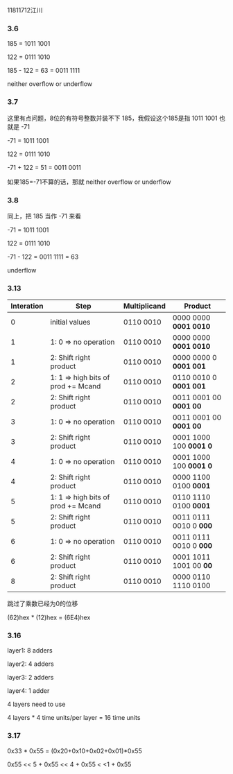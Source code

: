 11811712江川

### 3.6

185 = 1011 1001

122 = 0111 1010

185 - 122 = 63 = 0011 1111

neither overflow or underflow

### 3.7

这里有点问题，8位的有符号整数并装不下 185，我假设这个185是指 1011 1001 也就是 -71

-71 = 1011 1001

122 = 0111 1010

-71 + 122 = 51 = 0011 0011

如果185=-71不算的话，那就 neither overflow or underflow

### 3.8

同上，把 185 当作 -71 来看

-71 = 1011 1001

122 = 0111 1010

-71 - 122 = 0011 1111 = 63

underflow

### 3.13

| Interation | Step                               | Multiplicand | Product                   |
| ---------- | ---------------------------------- | ------------ | ------------------------- |
| 0          | initial values                     | 0110 0010    | 0000 0000  **0001 0010**  |
| 1          | 1: 0 => no operation               | 0110 0010    | 0000 0000  **0001 0010**  |
| 1          | 2: Shift right product             | 0110 0010    | 0000 0000 0  **0001 001** |
| 2          | 1: 1 => high bits of prod += Mcand | 0110 0010    | 0110 0010 0 **0001 001**  |
| 2          | 2: Shift right product             | 0110 0010    | 0011 0001 00 **0001 00**  |
| 3          | 1: 0 => no operation               | 0110 0010    | 0011 0001 00 **0001 00**  |
| 3          | 2: Shift right product             | 0110 0010    | 0001 1000 100 **0001 0**  |
| 4          | 1: 0 => no operation               | 0110 0010    | 0001 1000 100 **0001 0**  |
| 4          | 2: Shift right product             | 0110 0010    | 0000 1100 0100 **0001**   |
| 5          | 1: 1 => high bits of prod += Mcand | 0110 0010    | 0110 1110 0100 **0001**   |
| 5          | 2: Shift right product             | 0110 0010    | 0011 0111 0010 0 **000**  |
| 6          | 1: 0 => no operation               | 0110 0010    | 0011 0111 0010 0 **000**  |
| 6          | 2: Shift right product             | 0110 0010    | 0001 1011 1001 00 **00**  |
| 8          | 2: Shift right product             | 0110 0010    | 0000  0110 1110 0100      |

跳过了乘数已经为0的位移

(62)hex * (12)hex = (6E4)hex

### 3.16

layer1: 8 adders

layer2: 4 adders

layer3: 2 adders

layer4: 1 adder

4 layers need to use

4 layers * 4 time units/per layer = 16 time units

### 3.17

0x33 * 0x55 = (0x20+0x10+0x02+0x01)*0x55

0x55 << 5  + 0x55 << 4 + 0x55 < <1 + 0x55

